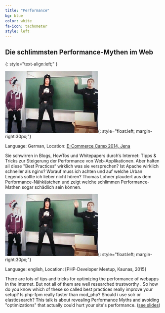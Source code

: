 ```yaml
---
title: "Performance"
bg: blue
color: white
fa-icon: tachometer
style: left
---
```



## Die schlimmsten Performance-Mythen im Web
{: style="text-align:left;" }

![Apache vs. Nginx](Performance-Mythen/media/thumbnail.jpg){: style="float:left; margin-right:30px;"}

Language: German, Location: [E-Commerce Camp 2014, Jena](http://www.ecommerce-camp.de/redner-sessions/sessions-2014/)

Sie schwirren in Blogs, HowTos und Whitepapers durch’s Internet: Tipps & Tricks zur Steigerung der Performance von Web-Applikationen. Aber halten all diese "Best Practices“ wirklich was sie versprechen? Ist Apache wirklich schneller als nginx? Worauf muss ich achten und auf welche Urban Legends sollte ich lieber nicht hören? Thomas Lohner plaudert aus dem Performance-Nähkästchen und zeigt welche schlimmen Performance-Mathen sogar schädlich sein können.

![Apache vs. Nginx](Performance-Mythen/media/thumbnail.jpg){: style="float:left; margin-right:30px;"}

Language: english, Location: [PHP-Developer Meetup, Kaunas, 2015]

There are lots of tips and tricks for optimizing the performance of webapps in the internet. But not all of them are well researched trustworthy . So how do you know which of these so called best practices really improve your setup? Is php-fpm really faster than mod_php? Should i use solr or elasticsearch? This talk is about revealing Performance Myths and avoiding "optimizations" that actually could hurt your site's performance. ([see slides](Performance-Myths/))
